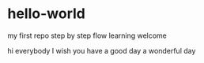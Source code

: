 # hello-world
my first repo step by step flow learning welcome 

hi everybody 
I wish you have a good day a wonderful day
